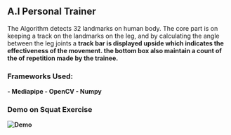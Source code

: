 <h2>A.I Personal Trainer</h2>
The Algorithm detects 32 landmarks on human body. The core part is on keeping a track on the landmarks on the leg, 
and by calculating the angle between the leg joints a <b>track bar<b> is displayed upside which indicates the effectiveness of the movement.
the bottom box also maintain a count of the of <b>repetition<b> made by the trainee.
<h3> Frameworks Used: </h3>
- Mediapipe
- OpenCV
- Numpy
<h3>Demo on Squat Exercise</h3>

![Demo](https://github.com/Akhil-Tony/A.I-Personal-Trainer/blob/master/sample.gif)
